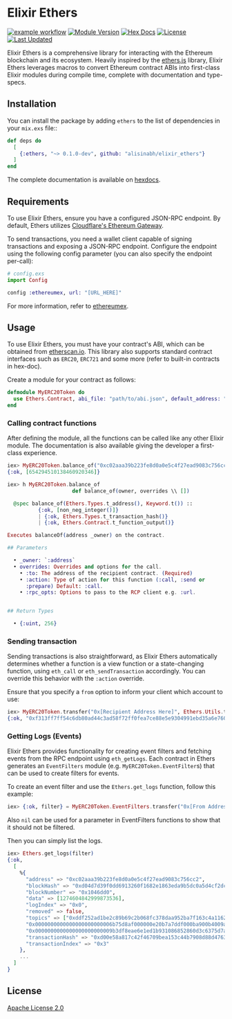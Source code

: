 # Elixir Ethers

[![example workflow](https://github.com/alisinabh/elixir_ethers/actions/workflows/elixir.yml/badge.svg)](https://github.com/alisinabh/elixir_ethers)
[![Module Version](https://img.shields.io/hexpm/v/ethers.svg)](https://hex.pm/packages/ethers)
[![Hex Docs](https://img.shields.io/badge/hex-docs-lightgreen.svg)](https://hexdocs.pm/ethers/)
[![License](https://img.shields.io/hexpm/l/ethers.svg)](https://github.com/alisinabh/elixir_ethers/blob/master/LICENSE.md)
[![Last Updated](https://img.shields.io/github/last-commit/alisinabh/elixir_ethers.svg)](https://github.com/alisinabh/elixir_ethers/commits/master)


Elixir Ethers is a comprehensive library for interacting with the Ethereum blockchain and its ecosystem. 
Heavily inspired by the [ethers.js](https://github.com/ethers-io/ethers.js/) library, Elixir Ethers leverages macros to convert
Ethereum contract ABIs into first-class Elixir modules during compile time, complete with documentation and type-specs.

## Installation

You can install the package by adding `ethers` to the list of dependencies in your `mix.exs` file::

```elixir
def deps do
  [
    {:ethers, "~> 0.1.0-dev", github: "alisinabh/elixir_ethers"}
  ]
end
```

The complete documentation is available on [hexdocs](https://hexdocs.pm/ethers).

## Requirements


To use Elixir Ethers, ensure you have a configured JSON-RPC endpoint.
By default, Ethers utilizes [Cloudflare's Ethereum Gateway](https://developers.cloudflare.com/web3/ethereum-gateway/reference/supported-networks/).

To send transactions, you need a wallet client capable of signing transactions and exposing a JSON-RPC endpoint.
Configure the endpoint using the following config parameter (you can also specify the endpoint per-call):

```elixir
# config.exs
import Config

config :ethereumex, url: "[URL_HERE]"
```

For more information, refer to [ethereumex](https://github.com/mana-ethereum/ethereumex#configuration).

## Usage

To use Elixir Ethers, you must have your contract's ABI, which can be obtained from [etherscan.io](https://etherscan.io). 
This library also supports standard contract interfaces such as `ERC20`, `ERC721` and some more (refer to built-in contracts in hex-doc).

Create a module for your contract as follows:

```elixir
defmodule MyERC20Token do
  use Ethers.Contract, abi_file: "path/to/abi.json", default_address: "[Token address here (optional)]"
end
```

### Calling contract functions

After defining the module, all the functions can be called like any other Elixir module.
The documentation is also available giving the developer a first-class experience.

```elixir
iex> MyERC20Token.balance_of("0xc02aaa39b223fe8d0a0e5c4f27ead9083c756cc2")
{:ok, [654294510138460920346]}

iex> h MyERC20Token.balance_of
                     def balance_of(owner, overrides \\ [])

  @spec balance_of(Ethers.Types.t_address(), Keyword.t()) ::
          {:ok, [non_neg_integer()]}
          | {:ok, Ethers.Types.t_transaction_hash()}
          | {:ok, Ethers.Contract.t_function_output()}

Executes balanceOf(address _owner) on the contract.

## Parameters

  • _owner: `:address`
  • overrides: Overrides and options for the call.
    • :to: The address of the recipient contract. (Required)
    • :action: Type of action for this function (:call, :send or
      :prepare) Default: :call.
    • :rpc_opts: Options to pass to the RCP client e.g. :url.


## Return Types

  • {:uint, 256}
```

### Sending transaction


Sending transactions is also straightforward, as Elixir Ethers automatically determines whether a function is a view function or a state-changing function, using `eth_call` or `eth_sendTransaction` accordingly.
You can override this behavior with the `:action` override.

Ensure that you specify a `from` option to inform your client which account to use:


```elixir
iex> MyERC20Token.transfer("0x[Recipient Address Here]", Ethers.Utils.to_wei(1), from: "0x[Your address here]")
{:ok, "0xf313ff7ff54c6db80ad44c3ad58f72ff0fea7ce88e5e9304991ebd35a6e76000"}
```


### Getting Logs (Events)

Elixir Ethers provides functionality for creating event filters and fetching events from the RPC endpoint using `eth_getLogs`. 
Each contract in Ethers generates an `EventFilters` module (e.g. `MyERC20Token.EventFilter`s) that can be used to create filters for events.

To create an event filter and use the `Ethers.get_logs` function, follow this example:

```elixir
iex> {:ok, filter} = MyERC20Token.EventFilters.transfer("0x[From Address Here]", nil)
```

Also `nil` can be used for a parameter in EventFilters functions to show that it should not be filtered.

Then you can simply list the logs.

```elixir
iex> Ethers.get_logs(filter)
{:ok,
  [
    %{
      "address" => "0xc02aaa39b223fe8d0a0e5c4f27ead9083c756cc2",
      "blockHash" => "0xd04d7d39f0dd6913260f1682e1863eda9b5dc0a5d4cf2dca4ef6961147a77f39",
      "blockNumber" => "0x1046dd0",
      "data" => [1274604842999873536],
      "logIndex" => "0x0",
      "removed" => false,
      "topics" => ["0xddf252ad1be2c89b69c2b068fc378daa952ba7f163c4a11628f55a4df523b3ef",
      "0x0000000000000000000000006b75d8af000000e20b7a7ddf000ba900b4009a80",
      "0x0000000000000000000000009b3df8eae6e1ed1b931086852860d3c6375d7ae6"],
      "transactionHash" => "0xd00e58a817c42f46709bea153c44b7908d88d4763472836a85e7c740dd481d69",
      "transactionIndex" => "0x3"
    },
    ...
  ]
}
```

## License

[Apache License 2.0](https://github.com/alisinabh/elixir_ethers/blob/main/LICENSE)

